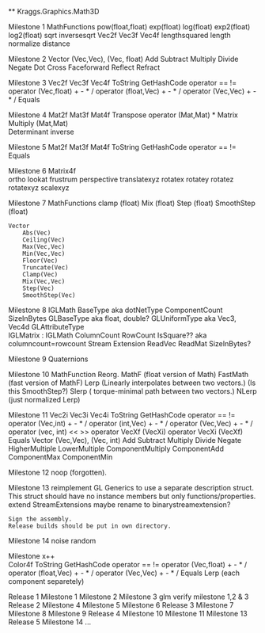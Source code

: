 
** Kraggs.Graphics.Math3D

Milestone 1
	MathFunctions
		pow(float,float)
		exp(float)
		log(float)
		exp2(float)
		log2(float)	
		sqrt
		inversesqrt
	Vec2f
	Vec3f
	Vec4f
		lengthsquared
		length		
		normalize
		distance

Milestone 2
	Vector (Vec,Vec), (Vec, float)
		Add 
		Subtract
		Multiply
		Divide
		Negate
		Dot
		Cross
		Faceforward
		Reflect
		Refract

Milestone 3
	Vec2f
	Vec3f
	Vec4f
		ToString
		GetHashCode
		operator == !=
		operator (Vec,float) + - * /
		operator (float,Vec) + - * /
		operator (Vec,Vec)   + - * /
		Equals

Milestone 4
	Mat2f
	Mat3f
	Mat4f
		Transpose
		operator (Mat,Mat) *
	Matrix
		Multiply (Mat,Mat)	
		Determinant
		inverse

Milestone 5
	Mat2f
	Mat3f
	Mat4f
		ToString
		GetHashCode
		operator == !=
		Equals		

Milestone 6
	Matrix4f		
		ortho
		lookat
		frustrum
		perspective
		translatexyz
		rotatex
		rotatey
		rotatez
		rotatexyz
		scalexyz

Milestone 7
	MathFunctions
		clamp (float)
		Mix (float)
		Step (float)
		SmoothStep (float)

	Vector
		Abs(Vec)
		Ceiling(Vec)
		Max(Vec,Vec)
		Min(Vec,Vec)
		Floor(Vec)
		Truncate(Vec)
		Clamp(Vec)
		Mix(Vec,Vec)
		Step(Vec)
		SmoothStep(Vec)

Milestone 8
	IGLMath
		BaseType aka dotNetType
		ComponentCount
		SizeInBytes
		GLBaseType aka float, double?
		GLUniformType aka Vec3, Vec4d
		GLAttributeType				
	IGLMatrix : IGLMath
		ColumnCount
		RowCount
		IsSquare?? aka columncount=rowcount
	Stream Extension
		ReadVec<T>
		ReadMat<T>
	SizeInBytes?

Milestone 9
	Quaternions

Milestone 10
	MathFunction Reorg.
		MathF 		(float version of Math)
		FastMath 	(fast version of MathF)
	Lerp 	(Linearly interpolates between two vectors.) (Is this SmoothStep?)
	Slerp 	( torque-minimal path between two vectors.)
	NLerp	(just normalized Lerp)
		
Milestone 11
	Vec2i
	Vec3i
	Vec4i
		ToString
		GetHashCode
		operator == !=
		operator (Vec,int) + - * /
		operator (int,Vec) + - * /
		operator (Vec,Vec)   + - * /
		operator (vec, int) << >>
		operator VecXf (VecXi)
		operator VecXi (VecXf)
		Equals
	Vector (Vec,Vec), (Vec, int)
		Add 
		Subtract
		Multiply
		Divide
		Negate
		HigherMultiple
		LowerMultiple
		ComponentMultiply
		ComponentAdd
		ComponentMax
		ComponentMin
		
Milestone 12
		noop (forgotten).
		
Milestone 13
	reimplement GL Generics to use
		a separate description struct.
		This struct should have no instance
		members but only functions/properties.
	extend StreamExtensions maybe rename to binarystreamextension?
		
	Sign the assembly.
	Release builds should be put in own directory.

Milestone 14
	noise
	random

	
Milestone x++	
	Color4f
		ToString
		GetHashCode
		operator == !=
		operator (Vec,float) + - * /
		operator (float,Vec) + - * /
		operator (Vec,Vec)   + - * /
		Equals
		Lerp (each component separetely)


Release 1
	Milestone 1
	Milestone 2
	Milestone 3
	glm verify milestone 1,2 & 3
Release 2
	Milestone 4
	Milestone 5
	Milestone 6
Release 3
	Milestone 7
	Milestone 8
	Milestone 9
Release 4
	Milestone 10
	Milestone 11
	Milestone 13
Release 5
	Milestone 14
	...